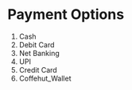 # Payment Options

1.  Cash
2.  Debit Card
3.  Net Banking
4.  UPI
5.  Credit Card
6.  Coffehut_Wallet